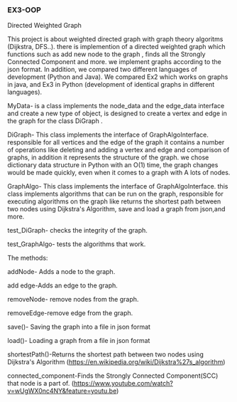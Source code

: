 
### EX3-OOP
Directed Weighted Graph

This project is about weighted directed graph with graph theory algoritms (Dijkstra, DFS..).
there is implemention of a directed weighted graph which functions such as add new node to the graph , finds all the Strongly Connected Component and more.
we implement graphs according to the json format.
In addition, we compared two different languages of development (Python and Java).
We compared Ex2 which works on graphs in java, and Ex3 in Python (development of identical graphs in different languages).

MyData- is a class implements the node_data and the edge_data interface and create a new type of object,
is designed to create a vertex and edge in the graph for the class DiGraph .

DiGraph- This class implements the interface of GraphAlgoInterface. responsible for all vertices and the edge of the graph it contains a number of operations like deleting and adding a vertex and edge and comparison of graphs, in addition it represents the structure of the graph. we chose dictionary data structure in Python with an O(1) time, the graph changes would be made quickly, even when it comes to a graph with A lots of nodes.

GraphAlgo- This class implements the interface of GraphAlgoInterface.
this class implements algorithms that can be run on the graph, responsible for executing algorithms on the graph like returns the shortest path between two nodes using Dijkstra's Algorithm, save and load a graph from json,and more.

test_DiGraph- checks the integrity of the graph.

test_GraphAlgo- tests the algorithms that work.

The methods:

addNode- Adds a node to the graph.

add edge-Adds an edge to the graph.

removeNode- remove nodes from the graph.

removeEdge-remove edge from the graph.

save()- Saving the graph into a file in json format

load()- Loading a graph from a file in json format

shortestPath()-Returns the shortest path between two nodes using Dijkstra's Algorithm (https://en.wikipedia.org/wiki/Dijkstra%27s_algorithm)

connected_component-Finds the Strongly Connected Component(SCC) that node is a part of.
(https://www.youtube.com/watch?v=wUgWX0nc4NY&feature=youtu.be) 


